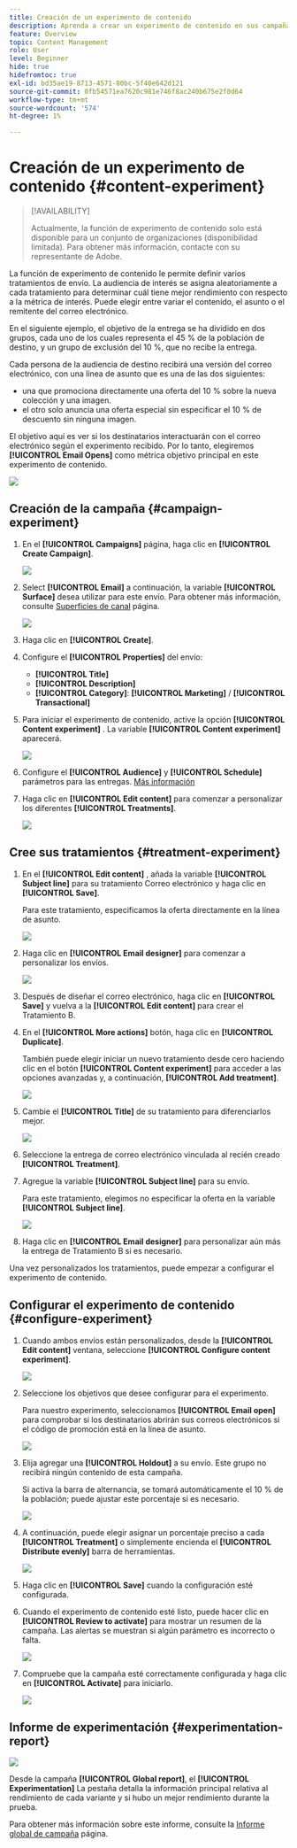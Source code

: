 ```yaml
---
title: Creación de un experimento de contenido
description: Aprenda a crear un experimento de contenido en sus campañas
feature: Overview
topic: Content Management
role: User
level: Beginner
hide: true
hidefromtoc: true
exl-id: bd35ae19-8713-4571-80bc-5f40e642d121
source-git-commit: 0fb54571ea7620c981e746f8ac240b675e2f0d64
workflow-type: tm+mt
source-wordcount: '574'
ht-degree: 1%

---
```


# Creación de un experimento de contenido {#content-experiment}

>[!AVAILABILITY]
>
>Actualmente, la función de experimento de contenido solo está disponible para un conjunto de organizaciones (disponibilidad limitada). Para obtener más información, contacte con su representante de Adobe.

La función de experimento de contenido le permite definir varios tratamientos de envío. La audiencia de interés se asigna aleatoriamente a cada tratamiento para determinar cuál tiene mejor rendimiento con respecto a la métrica de interés. Puede elegir entre variar el contenido, el asunto o el remitente del correo electrónico.

En el siguiente ejemplo, el objetivo de la entrega se ha dividido en dos grupos, cada uno de los cuales representa el 45 % de la población de destino, y un grupo de exclusión del 10 %, que no recibe la entrega.

Cada persona de la audiencia de destino recibirá una versión del correo electrónico, con una línea de asunto que es una de las dos siguientes:

* una que promociona directamente una oferta del 10 % sobre la nueva colección y una imagen.
* el otro solo anuncia una oferta especial sin especificar el 10 % de descuento sin ninguna imagen.

El objetivo aquí es ver si los destinatarios interactuarán con el correo electrónico según el experimento recibido. Por lo tanto, elegiremos **[!UICONTROL Email Opens]** como métrica objetivo principal en este experimento de contenido.

![](assets/content_experiment.png)

## Creación de la campaña {#campaign-experiment}

1. En el **[!UICONTROL Campaigns]** página, haga clic en **[!UICONTROL Create Campaign]**.

   ![](assets/content_experiment_1.png)

1. Select **[!UICONTROL Email]** a continuación, la variable **[!UICONTROL Surface]** desea utilizar para este envío. Para obtener más información, consulte [Superficies de canal](../configuration/channel-surfaces.md) página.

   ![](assets/content_experiment_2.png)

1. Haga clic en **[!UICONTROL Create]**.

1. Configure el **[!UICONTROL Properties]** del envío:
   * **[!UICONTROL Title]**
   * **[!UICONTROL Description]**
   * **[!UICONTROL Category]**: **[!UICONTROL Marketing]** / **[!UICONTROL Transactional]**

1. Para iniciar el experimento de contenido, active la opción **[!UICONTROL Content experiment]** . La variable **[!UICONTROL Content experiment]** aparecerá.

   ![](assets/content_experiment_3.png)

1. Configure el **[!UICONTROL Audience]** y **[!UICONTROL Schedule]** parámetros para las entregas. [Más información](create-campaign.md)

1. Haga clic en **[!UICONTROL Edit content]** para comenzar a personalizar los diferentes **[!UICONTROL Treatments]**.

   ![](assets/content_experiment_4.png)

## Cree sus tratamientos {#treatment-experiment}

1. En el **[!UICONTROL Edit content]** , añada la variable **[!UICONTROL Subject line]** para su tratamiento Correo electrónico y haga clic en **[!UICONTROL Save]**.

   Para este tratamiento, especificamos la oferta directamente en la línea de asunto.

   ![](assets/content_experiment_5.png)

1. Haga clic en **[!UICONTROL Email designer]** para comenzar a personalizar los envíos.

   ![](assets/content_experiment_6.png)

1. Después de diseñar el correo electrónico, haga clic en **[!UICONTROL Save]** y vuelva a la **[!UICONTROL Edit content]** para crear el Tratamiento B.

1. En el **[!UICONTROL More actions]** botón, haga clic en **[!UICONTROL Duplicate]**.

   También puede elegir iniciar un nuevo tratamiento desde cero haciendo clic en el botón **[!UICONTROL Content experiment]** para acceder a las opciones avanzadas y, a continuación, **[!UICONTROL Add treatment]**.

   ![](assets/content_experiment_7.png)

1. Cambie el **[!UICONTROL Title]** de su tratamiento para diferenciarlos mejor.

   ![](assets/content_experiment_8.png)

1. Seleccione la entrega de correo electrónico vinculada al recién creado **[!UICONTROL Treatment]**.

1. Agregue la variable **[!UICONTROL Subject line]** para su envío.

   Para este tratamiento, elegimos no especificar la oferta en la variable **[!UICONTROL Subject line]**.

   ![](assets/content_experiment_9.png)

1. Haga clic en **[!UICONTROL Email designer]** para personalizar aún más la entrega de Tratamiento B si es necesario.

Una vez personalizados los tratamientos, puede empezar a configurar el experimento de contenido.

## Configurar el experimento de contenido {#configure-experiment}

1. Cuando ambos envíos están personalizados, desde la **[!UICONTROL Edit content]** ventana, seleccione **[!UICONTROL Configure content experiment]**.

   ![](assets/content_experiment_10.png)

1. Seleccione los objetivos que desee configurar para el experimento.

   Para nuestro experimento, seleccionamos **[!UICONTROL Email open]** para comprobar si los destinatarios abrirán sus correos electrónicos si el código de promoción está en la línea de asunto.

   ![](assets/content_experiment_11.png)

1. Elija agregar una **[!UICONTROL Holdout]** a su envío. Este grupo no recibirá ningún contenido de esta campaña.

   Si activa la barra de alternancia, se tomará automáticamente el 10 % de la población; puede ajustar este porcentaje si es necesario.

   ![](assets/content_experiment_12.png)

1. A continuación, puede elegir asignar un porcentaje preciso a cada **[!UICONTROL Treatment]** o simplemente encienda el **[!UICONTROL Distribute evenly]** barra de herramientas.

   ![](assets/content_experiment_13.png)

1. Haga clic en **[!UICONTROL Save]** cuando la configuración esté configurada.

1. Cuando el experimento de contenido esté listo, puede hacer clic en **[!UICONTROL Review to activate]** para mostrar un resumen de la campaña. Las alertas se muestran si algún parámetro es incorrecto o falta.

   ![](assets/content_experiment_15.png)

1. Compruebe que la campaña esté correctamente configurada y haga clic en **[!UICONTROL Activate]** para iniciarlo.

   ![](assets/content_experiment_14.png)

## Informe de experimentación {#experimentation-report}

![](assets/experimentation_report_3.png)

Desde la campaña **[!UICONTROL Global report]**, el **[!UICONTROL Experimentation]** La pestaña detalla la información principal relativa al rendimiento de cada variante y si hubo un mejor rendimiento durante la prueba.

Para obtener más información sobre este informe, consulte la [Informe global de campaña](../campaigns/content-experiment.md#experimentation-report) página.
